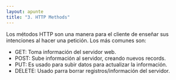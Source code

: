 ```yaml
---
layout: apunte
title: "3. HTTP Methods"
---
```


Los métodos HTTP son una manera para el cliente de enseñar sus intenciones al hacer una petición. Los más comunes son:

- GET: Toma información del servidor web.
- POST: Sube información al servidor, creando nuevos records.
- PUT: Es usado para subir datos para actualizar la información.
- DELETE: Usado parra borrar registros/información del servidor.

